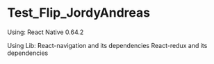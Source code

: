 # Test_Flip_JordyAndreas

Using:
React Native 0.64.2

Using Lib:
React-navigation and its dependencies
React-redux and its dependencies
